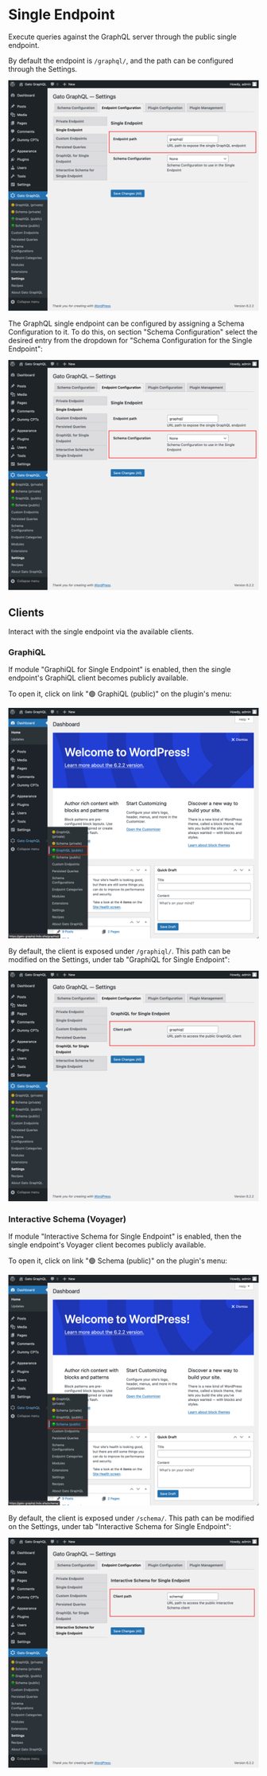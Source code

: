 # Single Endpoint

Execute queries against the GraphQL server through the public single endpoint.

By default the endpoint is `/graphql/`, and the path can be configured through the Settings.

<div class="img-width-1024" markdown=1>

![Single endpoint in Settings](../../images/settings-single-endpoint.png "Single endpoint in Settings")

</div>

The GraphQL single endpoint can be configured by assigning a Schema Configuration to it. To do this, on section "Schema Configuration" select the desired entry from the dropdown for "Schema Configuration for the Single Endpoint":

<div class="img-width-1024" markdown=1>

![Settings for the Schema Configuration for the Single Endpoint](../../images/settings-schema-configuration-for-single-endpoint.png)

</div>

## Clients

Interact with the single endpoint via the available clients.

### GraphiQL

If module "GraphiQL for Single Endpoint" is enabled, then the single endpoint's GraphiQL client becomes publicly available.

To open it, click on link "🟢 GraphiQL (public)" on the plugin's menu:

<div class="img-width-1024" markdown=1>

![Single endpoint's link to the GraphiQL client](../../images/single-endpoint-graphiql-link.png)

</div>

By default, the client is exposed under `/graphiql/`. This path can be modified on the Settings, under tab "GraphiQL for Single Endpoint":

<div class="img-width-1024" markdown=1>

![Path to GraphiQL client](../../images/settings-graphiql-for-single-endpoint.png)

</div>

### Interactive Schema (Voyager)

If module "Interactive Schema for Single Endpoint" is enabled, then the single endpoint's Voyager client becomes publicly available.

To open it, click on link "🟢 Schema (public)" on the plugin's menu:

<div class="img-width-1024" markdown=1>

![Single endpoint's link to the Interactive Schema client](../../images/single-endpoint-interactive-schema-link.png)

</div>

By default, the client is exposed under `/schema/`. This path can be modified on the Settings, under tab "Interactive Schema for Single Endpoint":

<div class="img-width-1024" markdown=1>

![Path to Voyager client](../../images/settings-interactive-schema-for-single-endpoint.png)

</div>
